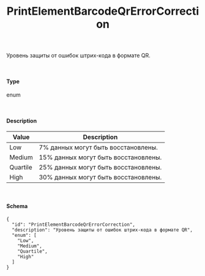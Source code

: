 ﻿---
layout: default
title: PrintElementBarcodeQrErrorCorrection
position: 3
categories: 
tags: 
---

Уровень защиты от ошибок штрих-кода в формате QR.

   

#### Type

enum

   

#### Description  

|Value|Description|
|-----|-----------|
|Low|7% данных могут быть восстановлены.|
|Medium|15% данных могут быть восстановлены.|
|Quartile|25% данных могут быть восстановлены.|
|High|30% данных могут быть восстановлены.|

   

#### Schema

```
{
  "id": "PrintElementBarcodeQrErrorCorrection",
  "description": "Уровень защиты от ошибок штрих-кода в формате QR",
  "enum": [
    "Low",
    "Medium",
    "Quartile",
    "High"
  ]
}
```

 

 

